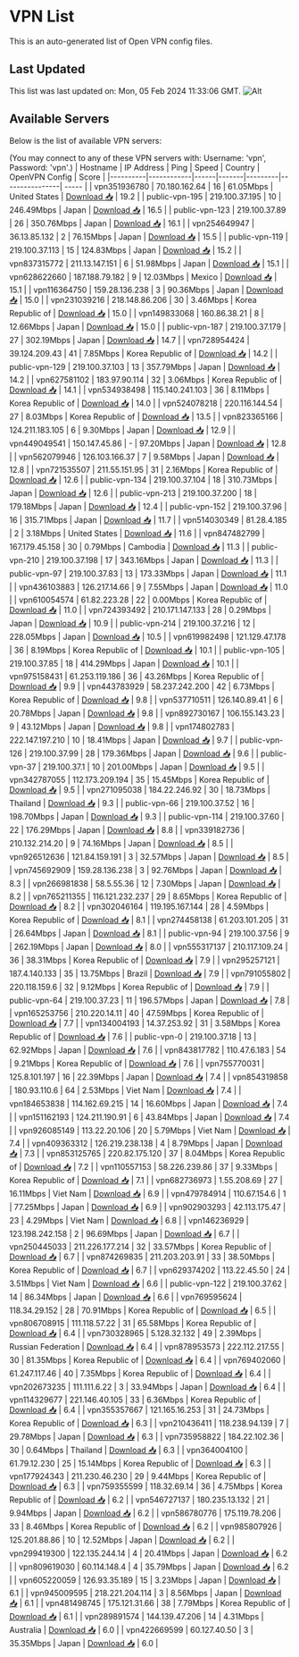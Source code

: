 # VPN List

This is an auto-generated list of Open VPN config files.

## Last Updated

This list was last updated on: Mon, 05 Feb 2024 11:33:06 GMT.
![Alt](https://repobeats.axiom.co/api/embed/186b98318ef1479477931607c1ad7d823f12451f.svg "Repobeats analytics image")

## Available Servers

Below is the list of available VPN servers:

(You may connect to any of these VPN servers with: Username: 'vpn', Password: 'vpn'.)
| Hostname | IP Address | Ping | Speed | Country | OpenVPN Config | Score |
|----------|------------|------|-------|---------|----------------| ----- |
| vpn351936780 | 70.180.162.64 | 16 | 61.05Mbps | United States | [Download 📥](./configs/server_0_US.ovpn) | 19.2 |
| public-vpn-195 | 219.100.37.195 | 10 | 246.49Mbps | Japan | [Download 📥](./configs/server_1_JP.ovpn) | 16.5 |
| public-vpn-123 | 219.100.37.89 | 26 | 350.76Mbps | Japan | [Download 📥](./configs/server_2_JP.ovpn) | 16.1 |
| vpn254649947 | 36.13.85.132 | 2 | 76.15Mbps | Japan | [Download 📥](./configs/server_3_JP.ovpn) | 15.5 |
| public-vpn-119 | 219.100.37.113 | 15 | 124.83Mbps | Japan | [Download 📥](./configs/server_4_JP.ovpn) | 15.2 |
| vpn837315772 | 211.13.147.151 | 6 | 51.98Mbps | Japan | [Download 📥](./configs/server_5_JP.ovpn) | 15.1 |
| vpn628622660 | 187.188.79.182 | 9 | 12.03Mbps | Mexico | [Download 📥](./configs/server_6_MX.ovpn) | 15.1 |
| vpn116364750 | 159.28.136.238 | 3 | 90.36Mbps | Japan | [Download 📥](./configs/server_7_JP.ovpn) | 15.0 |
| vpn231039216 | 218.148.86.206 | 30 | 3.46Mbps | Korea Republic of | [Download 📥](./configs/server_8_KR.ovpn) | 15.0 |
| vpn149833068 | 160.86.38.21 | 8 | 12.66Mbps | Japan | [Download 📥](./configs/server_9_JP.ovpn) | 15.0 |
| public-vpn-187 | 219.100.37.179 | 27 | 302.19Mbps | Japan | [Download 📥](./configs/server_10_JP.ovpn) | 14.7 |
| vpn728954424 | 39.124.209.43 | 41 | 7.85Mbps | Korea Republic of | [Download 📥](./configs/server_11_KR.ovpn) | 14.2 |
| public-vpn-129 | 219.100.37.103 | 13 | 357.79Mbps | Japan | [Download 📥](./configs/server_12_JP.ovpn) | 14.2 |
| vpn627581102 | 183.97.90.114 | 32 | 3.06Mbps | Korea Republic of | [Download 📥](./configs/server_13_KR.ovpn) | 14.1 |
| vpn534938498 | 115.140.241.103 | 36 | 8.11Mbps | Korea Republic of | [Download 📥](./configs/server_14_KR.ovpn) | 14.0 |
| vpn524078218 | 220.116.144.54 | 27 | 8.03Mbps | Korea Republic of | [Download 📥](./configs/server_15_KR.ovpn) | 13.5 |
| vpn823365166 | 124.211.183.105 | 6 | 9.30Mbps | Japan | [Download 📥](./configs/server_16_JP.ovpn) | 12.9 |
| vpn449049541 | 150.147.45.86 | - | 97.20Mbps | Japan | [Download 📥](./configs/server_17_JP.ovpn) | 12.8 |
| vpn562079946 | 126.103.166.37 | 7 | 9.58Mbps | Japan | [Download 📥](./configs/server_18_JP.ovpn) | 12.8 |
| vpn721535507 | 211.55.151.95 | 31 | 2.16Mbps | Korea Republic of | [Download 📥](./configs/server_19_KR.ovpn) | 12.6 |
| public-vpn-134 | 219.100.37.104 | 18 | 310.73Mbps | Japan | [Download 📥](./configs/server_20_JP.ovpn) | 12.6 |
| public-vpn-213 | 219.100.37.200 | 18 | 179.18Mbps | Japan | [Download 📥](./configs/server_21_JP.ovpn) | 12.4 |
| public-vpn-152 | 219.100.37.96 | 16 | 315.71Mbps | Japan | [Download 📥](./configs/server_22_JP.ovpn) | 11.7 |
| vpn514030349 | 81.28.4.185 | 2 | 3.18Mbps | United States | [Download 📥](./configs/server_23_US.ovpn) | 11.6 |
| vpn847482799 | 167.179.45.158 | 30 | 0.79Mbps | Cambodia | [Download 📥](./configs/server_24_KH.ovpn) | 11.3 |
| public-vpn-210 | 219.100.37.198 | 17 | 343.16Mbps | Japan | [Download 📥](./configs/server_25_JP.ovpn) | 11.3 |
| public-vpn-97 | 219.100.37.83 | 13 | 173.33Mbps | Japan | [Download 📥](./configs/server_26_JP.ovpn) | 11.1 |
| vpn436103883 | 126.217.14.66 | 9 | 7.55Mbps | Japan | [Download 📥](./configs/server_27_JP.ovpn) | 11.0 |
| vpn610054574 | 61.82.223.28 | 22 | 0.00Mbps | Korea Republic of | [Download 📥](./configs/server_28_KR.ovpn) | 11.0 |
| vpn724393492 | 210.171.147.133 | 28 | 0.29Mbps | Japan | [Download 📥](./configs/server_29_JP.ovpn) | 10.9 |
| public-vpn-214 | 219.100.37.216 | 12 | 228.05Mbps | Japan | [Download 📥](./configs/server_30_JP.ovpn) | 10.5 |
| vpn619982498 | 121.129.47.178 | 36 | 8.19Mbps | Korea Republic of | [Download 📥](./configs/server_31_KR.ovpn) | 10.1 |
| public-vpn-105 | 219.100.37.85 | 18 | 414.29Mbps | Japan | [Download 📥](./configs/server_32_JP.ovpn) | 10.1 |
| vpn975158431 | 61.253.119.186 | 36 | 43.26Mbps | Korea Republic of | [Download 📥](./configs/server_33_KR.ovpn) | 9.9 |
| vpn443783929 | 58.237.242.200 | 42 | 6.73Mbps | Korea Republic of | [Download 📥](./configs/server_34_KR.ovpn) | 9.8 |
| vpn537710511 | 126.140.89.41 | 6 | 20.78Mbps | Japan | [Download 📥](./configs/server_35_JP.ovpn) | 9.8 |
| vpn892730167 | 106.155.143.23 | 9 | 43.12Mbps | Japan | [Download 📥](./configs/server_36_JP.ovpn) | 9.8 |
| vpn174802783 | 222.147.197.210 | 10 | 18.41Mbps | Japan | [Download 📥](./configs/server_37_JP.ovpn) | 9.7 |
| public-vpn-126 | 219.100.37.99 | 28 | 179.36Mbps | Japan | [Download 📥](./configs/server_38_JP.ovpn) | 9.6 |
| public-vpn-37 | 219.100.37.1 | 10 | 201.00Mbps | Japan | [Download 📥](./configs/server_39_JP.ovpn) | 9.5 |
| vpn342787055 | 112.173.209.194 | 35 | 15.45Mbps | Korea Republic of | [Download 📥](./configs/server_40_KR.ovpn) | 9.5 |
| vpn271095038 | 184.22.246.92 | 30 | 18.73Mbps | Thailand | [Download 📥](./configs/server_41_TH.ovpn) | 9.3 |
| public-vpn-66 | 219.100.37.52 | 16 | 198.70Mbps | Japan | [Download 📥](./configs/server_42_JP.ovpn) | 9.3 |
| public-vpn-114 | 219.100.37.60 | 22 | 176.29Mbps | Japan | [Download 📥](./configs/server_43_JP.ovpn) | 8.8 |
| vpn339182736 | 210.132.214.20 | 9 | 74.16Mbps | Japan | [Download 📥](./configs/server_44_JP.ovpn) | 8.5 |
| vpn926512636 | 121.84.159.191 | 3 | 32.57Mbps | Japan | [Download 📥](./configs/server_45_JP.ovpn) | 8.5 |
| vpn745692909 | 159.28.136.238 | 3 | 92.76Mbps | Japan | [Download 📥](./configs/server_46_JP.ovpn) | 8.3 |
| vpn266981838 | 58.5.55.36 | 12 | 7.30Mbps | Japan | [Download 📥](./configs/server_47_JP.ovpn) | 8.2 |
| vpn765211355 | 116.121.232.237 | 29 | 8.65Mbps | Korea Republic of | [Download 📥](./configs/server_48_KR.ovpn) | 8.2 |
| vpn302046164 | 119.195.167.144 | 28 | 4.59Mbps | Korea Republic of | [Download 📥](./configs/server_49_KR.ovpn) | 8.1 |
| vpn274458138 | 61.203.101.205 | 31 | 26.64Mbps | Japan | [Download 📥](./configs/server_50_JP.ovpn) | 8.1 |
| public-vpn-94 | 219.100.37.56 | 9 | 262.19Mbps | Japan | [Download 📥](./configs/server_51_JP.ovpn) | 8.0 |
| vpn555317137 | 210.117.109.24 | 36 | 38.31Mbps | Korea Republic of | [Download 📥](./configs/server_52_KR.ovpn) | 7.9 |
| vpn295257121 | 187.4.140.133 | 35 | 13.75Mbps | Brazil | [Download 📥](./configs/server_53_BR.ovpn) | 7.9 |
| vpn791055802 | 220.118.159.6 | 32 | 9.12Mbps | Korea Republic of | [Download 📥](./configs/server_54_KR.ovpn) | 7.9 |
| public-vpn-64 | 219.100.37.23 | 11 | 196.57Mbps | Japan | [Download 📥](./configs/server_55_JP.ovpn) | 7.8 |
| vpn165253756 | 210.220.14.11 | 40 | 47.59Mbps | Korea Republic of | [Download 📥](./configs/server_56_KR.ovpn) | 7.7 |
| vpn134004193 | 14.37.253.92 | 31 | 3.58Mbps | Korea Republic of | [Download 📥](./configs/server_57_KR.ovpn) | 7.6 |
| public-vpn-0 | 219.100.37.18 | 13 | 62.92Mbps | Japan | [Download 📥](./configs/server_58_JP.ovpn) | 7.6 |
| vpn843817782 | 110.47.6.183 | 54 | 9.21Mbps | Korea Republic of | [Download 📥](./configs/server_59_KR.ovpn) | 7.6 |
| vpn755770031 | 125.8.101.197 | 16 | 22.39Mbps | Japan | [Download 📥](./configs/server_60_JP.ovpn) | 7.4 |
| vpn854319858 | 180.93.110.6 | 64 | 2.53Mbps | Viet Nam | [Download 📥](./configs/server_61_VN.ovpn) | 7.4 |
| vpn184653838 | 114.162.69.215 | 14 | 16.60Mbps | Japan | [Download 📥](./configs/server_62_JP.ovpn) | 7.4 |
| vpn151162193 | 124.211.190.91 | 6 | 43.84Mbps | Japan | [Download 📥](./configs/server_63_JP.ovpn) | 7.4 |
| vpn926085149 | 113.22.20.106 | 20 | 5.79Mbps | Viet Nam | [Download 📥](./configs/server_64_VN.ovpn) | 7.4 |
| vpn409363312 | 126.219.238.138 | 4 | 8.79Mbps | Japan | [Download 📥](./configs/server_65_JP.ovpn) | 7.3 |
| vpn853125765 | 220.82.175.120 | 37 | 8.04Mbps | Korea Republic of | [Download 📥](./configs/server_66_KR.ovpn) | 7.2 |
| vpn110557153 | 58.226.239.86 | 37 | 9.33Mbps | Korea Republic of | [Download 📥](./configs/server_67_KR.ovpn) | 7.1 |
| vpn682736973 | 1.55.208.69 | 27 | 16.11Mbps | Viet Nam | [Download 📥](./configs/server_68_VN.ovpn) | 6.9 |
| vpn479784914 | 110.67.154.6 | 1 | 77.25Mbps | Japan | [Download 📥](./configs/server_69_JP.ovpn) | 6.9 |
| vpn902903293 | 42.113.175.47 | 23 | 4.29Mbps | Viet Nam | [Download 📥](./configs/server_70_VN.ovpn) | 6.8 |
| vpn146236929 | 123.198.242.158 | 2 | 96.69Mbps | Japan | [Download 📥](./configs/server_71_JP.ovpn) | 6.7 |
| vpn250445033 | 211.226.177.214 | 32 | 33.57Mbps | Korea Republic of | [Download 📥](./configs/server_72_KR.ovpn) | 6.7 |
| vpn874269835 | 211.203.203.91 | 33 | 38.50Mbps | Korea Republic of | [Download 📥](./configs/server_73_KR.ovpn) | 6.7 |
| vpn629374202 | 113.22.45.50 | 24 | 3.51Mbps | Viet Nam | [Download 📥](./configs/server_74_VN.ovpn) | 6.6 |
| public-vpn-122 | 219.100.37.62 | 14 | 86.34Mbps | Japan | [Download 📥](./configs/server_75_JP.ovpn) | 6.6 |
| vpn769595624 | 118.34.29.152 | 28 | 70.91Mbps | Korea Republic of | [Download 📥](./configs/server_76_KR.ovpn) | 6.5 |
| vpn806708915 | 111.118.57.22 | 31 | 65.58Mbps | Korea Republic of | [Download 📥](./configs/server_77_KR.ovpn) | 6.4 |
| vpn730328965 | 5.128.32.132 | 49 | 2.39Mbps | Russian Federation | [Download 📥](./configs/server_78_RU.ovpn) | 6.4 |
| vpn878953573 | 222.112.217.55 | 30 | 81.35Mbps | Korea Republic of | [Download 📥](./configs/server_79_KR.ovpn) | 6.4 |
| vpn769402060 | 61.247.117.46 | 40 | 7.35Mbps | Korea Republic of | [Download 📥](./configs/server_80_KR.ovpn) | 6.4 |
| vpn202673235 | 111.111.6.22 | 3 | 33.94Mbps | Japan | [Download 📥](./configs/server_81_JP.ovpn) | 6.4 |
| vpn114329677 | 221.146.40.105 | 33 | 6.36Mbps | Korea Republic of | [Download 📥](./configs/server_82_KR.ovpn) | 6.4 |
| vpn355357667 | 121.165.16.253 | 31 | 24.73Mbps | Korea Republic of | [Download 📥](./configs/server_83_KR.ovpn) | 6.3 |
| vpn210436411 | 118.238.94.139 | 7 | 29.78Mbps | Japan | [Download 📥](./configs/server_84_JP.ovpn) | 6.3 |
| vpn735958822 | 184.22.102.36 | 30 | 0.64Mbps | Thailand | [Download 📥](./configs/server_85_TH.ovpn) | 6.3 |
| vpn364004100 | 61.79.12.230 | 25 | 15.14Mbps | Korea Republic of | [Download 📥](./configs/server_86_KR.ovpn) | 6.3 |
| vpn177924343 | 211.230.46.230 | 29 | 9.44Mbps | Korea Republic of | [Download 📥](./configs/server_87_KR.ovpn) | 6.3 |
| vpn759355599 | 118.32.69.14 | 36 | 4.75Mbps | Korea Republic of | [Download 📥](./configs/server_88_KR.ovpn) | 6.2 |
| vpn546727137 | 180.235.13.132 | 21 | 9.94Mbps | Japan | [Download 📥](./configs/server_89_JP.ovpn) | 6.2 |
| vpn586780776 | 175.119.78.206 | 33 | 8.46Mbps | Korea Republic of | [Download 📥](./configs/server_90_KR.ovpn) | 6.2 |
| vpn985807926 | 125.201.88.86 | 10 | 12.52Mbps | Japan | [Download 📥](./configs/server_91_JP.ovpn) | 6.2 |
| vpn299419300 | 122.135.244.14 | 4 | 20.41Mbps | Japan | [Download 📥](./configs/server_92_JP.ovpn) | 6.2 |
| vpn809619030 | 60.114.148.4 | 4 | 35.79Mbps | Japan | [Download 📥](./configs/server_93_JP.ovpn) | 6.2 |
| vpn605220059 | 126.93.35.189 | 15 | 3.23Mbps | Japan | [Download 📥](./configs/server_94_JP.ovpn) | 6.1 |
| vpn945009595 | 218.221.204.114 | 3 | 8.56Mbps | Japan | [Download 📥](./configs/server_95_JP.ovpn) | 6.1 |
| vpn481498745 | 175.121.31.66 | 38 | 7.79Mbps | Korea Republic of | [Download 📥](./configs/server_96_KR.ovpn) | 6.1 |
| vpn289891574 | 144.139.47.206 | 14 | 4.31Mbps | Australia | [Download 📥](./configs/server_97_AU.ovpn) | 6.0 |
| vpn422669599 | 60.127.40.50 | 3 | 35.35Mbps | Japan | [Download 📥](./configs/server_98_JP.ovpn) | 6.0 |
